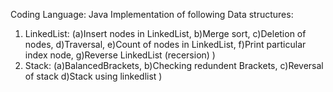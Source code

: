 Coding Language: Java
Implementation of following Data structures:
1) LinkedList:
    (a)Insert nodes in LinkedList,
     b)Merge sort,
     c)Deletion of nodes,
     d)Traversal,
     e)Count of nodes in LinkedList,
     f)Print particular index node,
     g)Reverse LinkedList (recersion)
    )
2) Stack:
    (a)BalancedBrackets,
    b)Checking redundent Brackets,
    c)Reversal of stack
    d)Stack using linkedlist
     )
